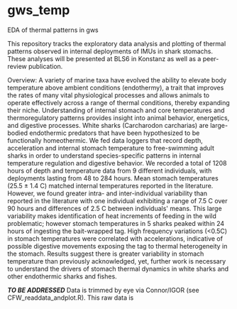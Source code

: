 # gws_temp
EDA of thermal patterns in gws

This repository tracks the exploratory data analysis and plotting of thermal patterns observed in internal deployments of IMUs in shark stomachs.  These analyses will be presented at BLS6 in Konstanz as well as a peer-review publication. 

Overview:
A variety of marine taxa have evolved the ability to elevate body temperature above ambient conditions (endothermy), a trait that improves the rates of many vital physiological processes and allows animals to operate effectively across a range of thermal conditions, thereby expanding their niche. Understanding of internal stomach and core temperatures and thermoregulatory patterns provides insight into animal behavior, energetics, and digestive processes.  White sharks (Carcharodon carcharias) are large-bodied endothermic predators that have been hypothesized to be functionally homeothermic. We fed data loggers that record depth, acceleration and internal stomach temperature to free-swimming adult sharks in order to understand species-specific patterns in internal temperature regulation and digestive behavior. We recorded a total of 1208 hours of depth and temperature data from 9 different individuals, with deployments lasting from 48 to 284 hours. Mean stomach temperatures (25.5 ± 1.4 C) matched internal temperatures reported in the literature. However, we found greater intra- and inter-individual variability than reported in the literature with one individual exhibiting a range of 7.5 C over 90 hours and differences of 2.5 C between individuals' means. This large variability makes identification of heat increments of feeding in the wild problematic; however stomach temperatures in 5 sharks peaked within 24 hours of ingesting the bait-wrapped tag.  High frequency variations (<0.5C) in stomach temperatures were correlated with accelerations, indicative of possible digestive movements exposing the tag to thermal heterogeneity in the stomach.  Results suggest there is greater variability in stomach temperature than previously acknowledged, yet, further work is necessary to understand the drivers of stomach thermal dynamics in white sharks and other endothermic sharks and fishes.


***TO BE ADDRESSED***
Data is trimmed by eye via Connor/IGOR (see CFW_readdata_andplot.R).  This raw data is 